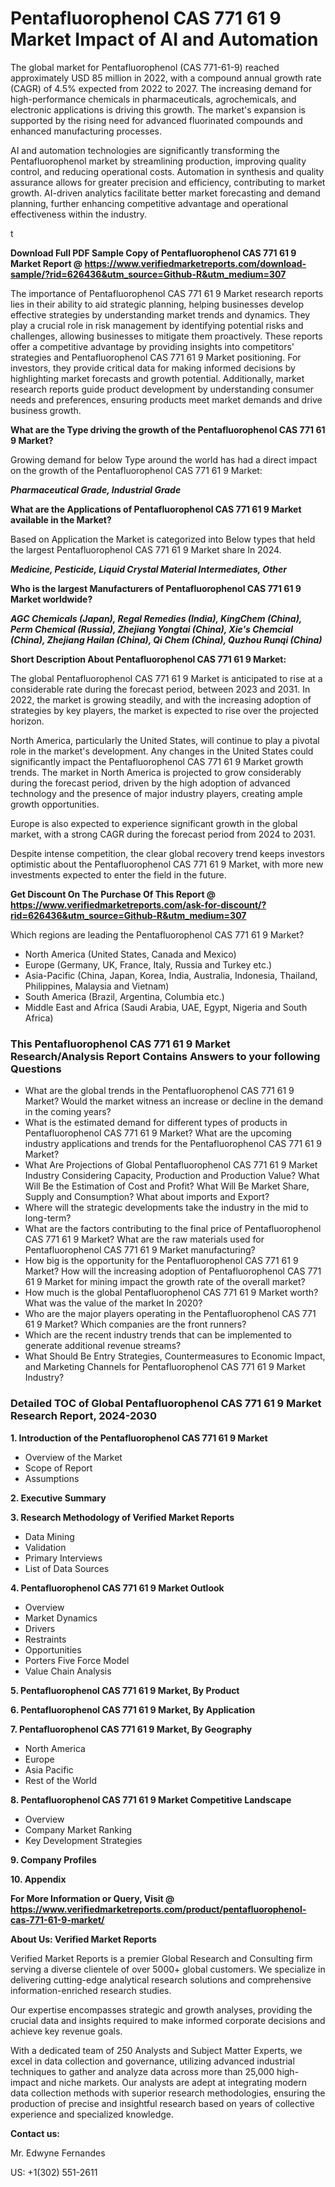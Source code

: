 <meta name="title" content="Global  Pentafluorophenol CAS 771 61 9 Market Impact of AI and Automation"><meta name="description" content="  The global market for Pentafluorophenol (CAS 771-61-9) reached approximately USD 85 million in 2022, with a compound annual growth rate (CAGR) of 4.5% expected from "><meta name="title" content=" Pentafluorophenol CAS 771 61 9 Market Size, Share, Scope, Trends, Growth, Opportunities, Analysis, Forecast"> <h1>Pentafluorophenol CAS 771 61 9 Market Impact of AI and Automation</h1> <p>The global market for Pentafluorophenol (CAS 771-61-9) reached approximately USD 85 million in 2022, with a compound annual growth rate (CAGR) of 4.5% expected from 2022 to 2027. The increasing demand for high-performance chemicals in pharmaceuticals, agrochemicals, and electronic applications is driving this growth. The market's expansion is supported by the rising need for advanced fluorinated compounds and enhanced manufacturing processes.</p> <p>AI and automation technologies are significantly transforming the Pentafluorophenol market by streamlining production, improving quality control, and reducing operational costs. Automation in synthesis and quality assurance allows for greater precision and efficiency, contributing to market growth. AI-driven analytics facilitate better market forecasting and demand planning, further enhancing competitive advantage and operational effectiveness within the industry.</p> t</p><p id="" class=""><strong>Download Full PDF Sample Copy of Pentafluorophenol CAS 771 61 9 Market Report @ <a href="https://www.verifiedmarketreports.com/download-sample/?rid=626436&utm_source=Github-R&utm_medium=307" target="_blank">https://www.verifiedmarketreports.com/download-sample/?rid=626436&utm_source=Github-R&utm_medium=307</a></strong></p><p>The importance of&nbsp;Pentafluorophenol CAS 771 61 9 Market research reports lies in their ability to aid strategic planning, helping businesses develop effective strategies by understanding market trends and dynamics. They play a crucial role in risk management by identifying potential risks and challenges, allowing businesses to mitigate them proactively. These reports offer a competitive advantage by providing insights into competitors' strategies and Pentafluorophenol CAS 771 61 9 Market positioning. For investors, they provide critical data for making informed decisions by highlighting market forecasts and growth potential. Additionally, market research reports guide product development by understanding consumer needs and preferences, ensuring products meet market demands and drive business growth.</p><p><strong>What are the&nbsp;Type driving the growth of the Pentafluorophenol CAS 771 61 9 Market?</strong></p><p id="" class="">Growing demand for below Type around the world has had a direct impact on the growth of the Pentafluorophenol CAS 771 61 9 Market:</p><em><strong>Pharmaceutical Grade, Industrial Grade</strong></em></p><strong>What are the&nbsp;Applications&nbsp;of Pentafluorophenol CAS 771 61 9 Market available in the Market?</strong></p><p id="" class="">Based on Application the Market is categorized into Below types that held the largest Pentafluorophenol CAS 771 61 9 Market share In 2024.</p><em><strong>Medicine, Pesticide, Liquid Crystal Material Intermediates, Other</strong></em></p><strong>Who is the largest Manufacturers of Pentafluorophenol CAS 771 61 9 Market worldwide?</strong></p><p><em><strong>AGC Chemicals (Japan), Regal Remedies (India), KingChem (China), Perm Chemical (Russia), Zhejiang Yongtai (China), Xie's Chemcial (China), Zhejiang Hailan (China), Qi Chem (China), Quzhou Runqi (China)</strong></em></p><p id="" class=""><strong>Short Description About Pentafluorophenol CAS 771 61 9 Market:</strong></p><p>The global Pentafluorophenol CAS 771 61 9 Market is anticipated to rise at a considerable rate during the forecast period, between 2023 and 2031. In 2022, the market is growing steadily, and with the increasing adoption of strategies by key players, the market is expected to rise over the projected horizon.</p><p>North America, particularly the United States, will continue to play a pivotal role in the market's development. Any changes in the United States could significantly impact the Pentafluorophenol CAS 771 61 9 Market growth trends. The market in North America is projected to grow considerably during the forecast period, driven by the high adoption of advanced technology and the presence of major industry players, creating ample growth opportunities.</p><p>Europe is also expected to experience significant growth in the global market, with a strong CAGR during the forecast period from 2024 to 2031.</p><p>Despite intense competition, the clear global recovery trend keeps investors optimistic about the Pentafluorophenol CAS 771 61 9 Market, with more new investments expected to enter the field in the future.</p><p id="" class=""><strong>Get Discount On The Purchase Of This Report @ <a href="https://www.verifiedmarketreports.com/ask-for-discount/?rid=626436&utm_source=Github-R&utm_medium=307" target="_blank">https://www.verifiedmarketreports.com/ask-for-discount/?rid=626436&utm_source=Github-R&utm_medium=307</a></strong></p>Which regions are leading the Pentafluorophenol CAS 771 61 9 Market?</p><ul><li>North America (United States, Canada and Mexico)</li><li>Europe (Germany, UK, France, Italy, Russia and Turkey etc.)</li><li>Asia-Pacific (China, Japan, Korea, India, Australia, Indonesia, Thailand, Philippines, Malaysia and Vietnam)</li><li>South America (Brazil, Argentina, Columbia etc.)</li><li>Middle East and Africa (Saudi Arabia, UAE, Egypt, Nigeria and South Africa)</li></ul><h3 id="" class="">This Pentafluorophenol CAS 771 61 9 Market Research/Analysis Report Contains Answers to your following Questions</h3><ul><li>What are the global trends in the Pentafluorophenol CAS 771 61 9 Market? Would the market witness an increase or decline in the demand in the coming years?</li><li>What is the estimated demand for different types of products in Pentafluorophenol CAS 771 61 9 Market? What are the upcoming industry applications and trends for the Pentafluorophenol CAS 771 61 9 Market?</li><li>What Are Projections of Global Pentafluorophenol CAS 771 61 9 Market Industry Considering Capacity, Production and Production Value? What Will Be the Estimation of Cost and Profit? What Will Be Market Share, Supply and Consumption? What about imports and Export?</li><li>Where will the strategic developments take the industry in the mid to long-term?</li><li>What are the factors contributing to the final price of Pentafluorophenol CAS 771 61 9 Market? What are the raw materials used for Pentafluorophenol CAS 771 61 9 Market manufacturing?</li><li>How big is the opportunity for the Pentafluorophenol CAS 771 61 9 Market? How will the increasing adoption of Pentafluorophenol CAS 771 61 9 Market for mining impact the growth rate of the overall market?</li><li>How much is the global Pentafluorophenol CAS 771 61 9 Market worth? What was the value of the market In 2020?</li><li>Who are the major players operating in the Pentafluorophenol CAS 771 61 9 Market? Which companies are the front runners?</li><li>Which are the recent industry trends that can be implemented to generate additional revenue streams?</li><li>What Should Be Entry Strategies, Countermeasures to Economic Impact, and Marketing Channels for Pentafluorophenol CAS 771 61 9 Market Industry?</li></ul><h3 id="" class="">Detailed TOC of Global Pentafluorophenol CAS 771 61 9 Market Research Report, 2024-2030</h3><p id="" class=""><strong>1. Introduction of the Pentafluorophenol CAS 771 61 9 Market</strong></p><ul><li>Overview of the Market</li><li>Scope of Report</li><li>Assumptions</li></ul><p id="" class=""><strong>2. Executive Summary</strong></p><p id="" class=""><strong>3. Research Methodology of Verified Market Reports</strong></p><ul><li>Data Mining</li><li>Validation</li><li>Primary Interviews</li><li>List of Data Sources</li></ul><p id="" class=""><strong>4. Pentafluorophenol CAS 771 61 9 Market Outlook</strong></p><ul><li>Overview</li><li>Market Dynamics</li><li>Drivers</li><li>Restraints</li><li>Opportunities</li><li>Porters Five Force Model</li><li>Value Chain Analysis</li></ul><p id="" class=""><strong>5. Pentafluorophenol CAS 771 61 9 Market, By Product</strong></p><p id="" class=""><strong>6. Pentafluorophenol CAS 771 61 9 Market, By Application</strong></p><p id="" class=""><strong>7. Pentafluorophenol CAS 771 61 9 Market, By Geography</strong></p><ul><li>North America</li><li>Europe</li><li>Asia Pacific</li><li>Rest of the World</li></ul><p id="" class=""><strong>8. Pentafluorophenol CAS 771 61 9 Market Competitive Landscape</strong></p><ul><li>Overview</li><li>Company Market Ranking</li><li>Key Development Strategies</li></ul><p id="" class=""><strong>9. Company Profiles</strong></p><p id="" class=""><strong>10. Appendix</strong></p><p id="" class=""><strong>For More Information or Query, Visit @ <a href="https://www.verifiedmarketreports.com/product/pentafluorophenol-cas-771-61-9-market/" target="_blank">https://www.verifiedmarketreports.com/product/pentafluorophenol-cas-771-61-9-market/</a></strong></p><p id="" class=""><strong>About Us: Verified Market Reports</strong></p><p id="" class="">Verified Market Reports is a premier Global Research and Consulting firm serving a diverse clientele of over 5000+ global customers. We specialize in delivering cutting-edge analytical research solutions and comprehensive information-enriched research studies.</p><p id="" class="">Our expertise encompasses strategic and growth analyses, providing the crucial data and insights required to make informed corporate decisions and achieve key revenue goals.</p><p id="" class="">With a dedicated team of 250 Analysts and Subject Matter Experts, we excel in data collection and governance, utilizing advanced industrial techniques to gather and analyze data across more than 25,000 high-impact and niche markets. Our analysts are adept at integrating modern data collection methods with superior research methodologies, ensuring the production of precise and insightful research based on years of collective experience and specialized knowledge.</p><p id="" class=""><strong>Contact us:</strong></p><p id="" class="">Mr. Edwyne Fernandes</p><p id="" class="">US: +1(302) 551-2611</p>